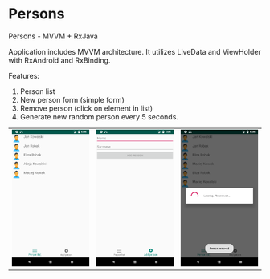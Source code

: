 # Persons
Persons - MVVM + RxJava

Application includes MVVM architecture. It utilizes LiveData and ViewHolder with RxAndroid and RxBinding.


Features:
1. Person list
2. New person form (simple form)
3. Remove person (click on element in list)
4. Generate new random person every 5 seconds.

<table>
<tr>
  <td>
<img src="https://github.com/jhomlala/persons/blob/master/screenshots/Screenshot_1539536788.png?raw=true" width="200">
  </td>
  <td>
<img src="https://github.com/jhomlala/persons/blob/master/screenshots/Screenshot_1539536791.png?raw=true" width="200">
  </td>
  <td>
<img src="https://github.com/jhomlala/persons/blob/master/screenshots/Screenshot_1539536800.png?raw=true" width="200">
  </td>

</tr>
</table>

